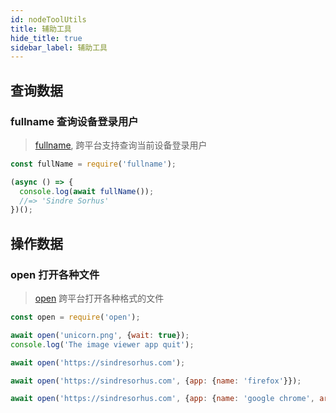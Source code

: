 ```yaml
---
id: nodeToolUtils
title: 辅助工具
hide_title: true
sidebar_label: 辅助工具
---
```


## 查询数据

### fullname 查询设备登录用户

> [fullname](https://github.com/sindresorhus/fullname), 跨平台支持查询当前设备登录用户

```javascript
const fullName = require('fullname');

(async () => {
  console.log(await fullName());
  //=> 'Sindre Sorhus'
})();
```

## 操作数据

### open 打开各种文件

> [open](https://github.com/sindresorhus/open) 跨平台打开各种格式的文件

```javascript
const open = require('open');

await open('unicorn.png', {wait: true});
console.log('The image viewer app quit');

await open('https://sindresorhus.com');

await open('https://sindresorhus.com', {app: {name: 'firefox'}});

await open('https://sindresorhus.com', {app: {name: 'google chrome', arguments: ['--incognito']}});
```
